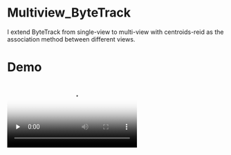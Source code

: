 # Multiview_ByteTrack

I extend ByteTrack from single-view to multi-view with centroids-reid as the association method between different views.

# Demo

<video id="video" controls="" preload="none" poster="video0">
      <source id="mp4" src="./demo/video0.mp4" type="video/mp4">
</videos>

# Note

1. Follow the instructions in ByteTrack github page to set it up
2. Command line input is in command.txt (remember to change the camid)
3. Create a new folder named ***MultiView_ByteTrack/videos*** and put your videos in it
4. Download the pretrained weights from github website of ByteTrack(put it in a new folder named ***MultiView_ByteTrack/pretrained/***) and CTL(put it in a new folder named ***MultiView_ByteTrack/encoder_weights/***)
5. For CTL, I used r50-ibn. For r50, network and image input size should be changed.
6. Only two views are supported for this code.
   
# Reference:

@article{Wieczorek2021OnTU,
  title={On the Unreasonable Effectiveness of Centroids in Image Retrieval},
  author={Mikolaj Wieczorek and Barbara Rychalska and Jacek Dabrowski},
  journal={ArXiv},
  year={2021},
  volume={abs/2104.13643}
}

@article{zhang2022bytetrack,
  title={ByteTrack: Multi-Object Tracking by Associating Every Detection Box},
  author={Zhang, Yifu and Sun, Peize and Jiang, Yi and Yu, Dongdong and Weng, Fucheng and Yuan, Zehuan and Luo, Ping and Liu, Wenyu and Wang, Xinggang},
  booktitle={Proceedings of the European Conference on Computer Vision (ECCV)},
  year={2022}
}

